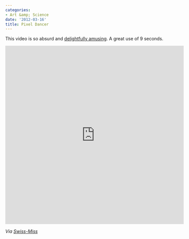 ```yaml
---
categories:
- Art &amp; Science
date: '2012-03-16'
title: Pixel Dancer
---
```


This video is so absurd and <a href="http://vimeo.com/18022468">delightfully amusing</a>. A great use of 9 seconds.

<iframe class="alignc" src="https://player.vimeo.com/video/18022468" width="560" height="560" frameborder="0" webkitAllowFullScreen mozallowfullscreen allowFullScreen></iframe>

<em>Via <a href="http://www.swiss-miss.com/2012/03/pixel-dancer.html">Swiss-Miss</a></em>